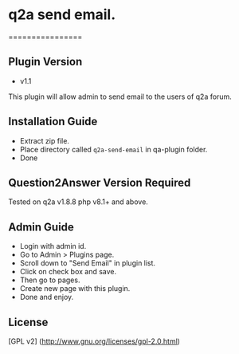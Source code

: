 # q2a send email.
================

Plugin Version
--------------
- v1.1

This plugin will allow admin to send email to the users of q2a forum. 

Installation Guide
------------------
- Extract zip file.
- Place directory called `q2a-send-email` in qa-plugin folder.
- Done

Question2Answer Version Required
----------------------------------------
Tested on q2a v1.8.8
php v8.1+ and above.

Admin Guide
-----------
- Login with admin id.
- Go to Admin > Plugins page.
- Scroll down to "Send Email" in plugin list.
- Click on check box and save.
- Then go to pages. 
- Create new page with this plugin.
- Done and enjoy.


License
-------
[GPL v2] (http://www.gnu.org/licenses/gpl-2.0.html)

